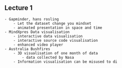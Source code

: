 ## Lecture 1
	- Gapminder, hans rosling
		- Let the dataset change you mindset
		- animated presentation in space and time
	- MindXpres Data visualisation
		- interactive data visualisation
		- interactive source code visualisation
		- enhanced video player
	- Australia Bushfires
		- 3D visualisation of one month of data
			- data collected by Nasa
		- Information visualisation can be misused to di